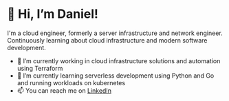 # 👋 Hi, I’m Daniel!

I'm a cloud engineer, formerly a server infrastructure and network engineer. Continuously learning about cloud infrastructure and modern software development. 

- 🔭 I’m currently working in cloud infrastructure solutions and automation using Terraform
- 🌱 I’m currently learning serverless development using Python and Go and running workloads on kubernetes
- 📫 You can reach me on [LinkedIn](https://https://www.linkedin.com/in/danieltle/)
